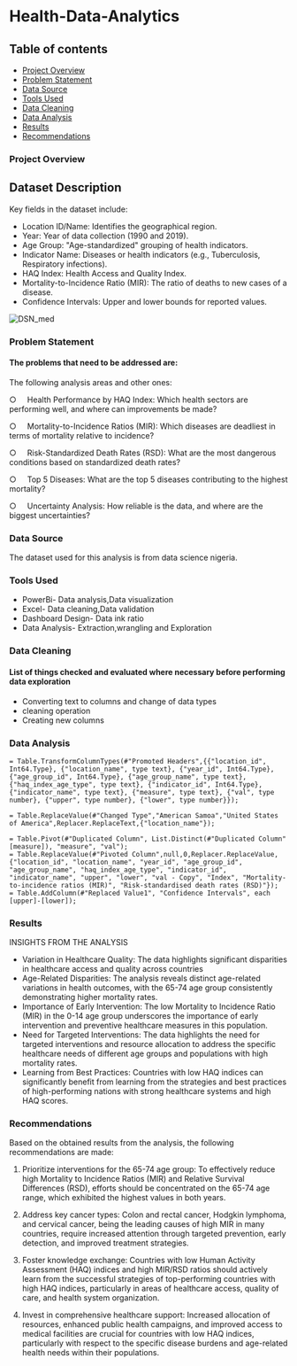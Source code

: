 # Health-Data-Analytics
## Table of contents 
- [Project Overview](#project-overview)
- [Problem Statement](#problem-statement)
- [Data Source](#data-source)
- [Tools Used](#tools-used)
- [Data Cleaning](#data-cleaning)
- [Data Analysis](#data-analysis)
- [Results](#results)
- [Recommendations](#recommendations)
### Project Overview
## Dataset Description
 Key fields in the dataset include:
- Location ID/Name: Identifies the geographical region.
- Year: Year of data collection (1990 and 2019).
- Age Group: "Age-standardized" grouping of health indicators.
- Indicator Name: Diseases or health indicators (e.g., Tuberculosis, Respiratory infections).
- HAQ Index: Health Access and Quality Index.
- Mortality-to-Incidence Ratio (MIR): The ratio of deaths to new cases of a disease.
- Confidence Intervals: Upper and lower bounds for reported values.

![DSN_med](https://github.com/user-attachments/assets/4e213c1e-30b2-48b0-b391-034c6c94a76e)

### Problem Statement
#### The problems that need to be addressed are:
The following analysis areas and other ones:

○     Health Performance by HAQ Index: Which health sectors are performing well, and where can improvements be made?

○     Mortality-to-Incidence Ratios (MIR): Which diseases are deadliest in terms of mortality relative to incidence?

○     Risk-Standardized Death Rates (RSD): What are the most dangerous conditions based on standardized death rates?

○     Top 5 Diseases: What are the top 5 diseases contributing to the highest mortality?

○     Uncertainty Analysis: How reliable is the data, and where are the biggest uncertainties?

### Data Source
The dataset used for this analysis is from data science nigeria.
### Tools Used
- PowerBi- Data analysis,Data visualization
- Excel- Data cleaning,Data validation
- Dashboard Design- Data ink ratio
- Data Analysis- Extraction,wrangling and Exploration
 ### Data Cleaning
 #### List of things checked and evaluated where necessary before performing data exploration
 - Converting text to columns and change of data types
 - cleaning operation
 - Creating new columns
 ### Data Analysis
```PowerBi
= Table.TransformColumnTypes(#"Promoted Headers",{{"location_id", Int64.Type}, {"location_name", type text}, {"year_id", Int64.Type}, {"age_group_id", Int64.Type}, {"age_group_name", type text}, {"haq_index_age_type", type text}, {"indicator_id", Int64.Type}, {"indicator_name", type text}, {"measure", type text}, {"val", type number}, {"upper", type number}, {"lower", type number}});

= Table.ReplaceValue(#"Changed Type","American Samoa","United States of America",Replacer.ReplaceText,{"location_name"});

= Table.Pivot(#"Duplicated Column", List.Distinct(#"Duplicated Column"[measure]), "measure", "val");
= Table.ReplaceValue(#"Pivoted Column",null,0,Replacer.ReplaceValue,{"location_id", "location_name", "year_id", "age_group_id", "age_group_name", "haq_index_age_type", "indicator_id", "indicator_name", "upper", "lower", "val - Copy", "Index", "Mortality-to-incidence ratios (MIR)", "Risk-standardised death rates (RSD)"});
= Table.AddColumn(#"Replaced Value1", "Confidence Intervals", each [upper]-[lower]);

```

### Results
INSIGHTS FROM THE ANALYSIS

- Variation in Healthcare Quality: The data highlights significant disparities in healthcare access and quality across countries
- Age-Related Disparities: The analysis reveals distinct age-related variations in health outcomes, with the 65-74 age group consistently demonstrating higher mortality rates.
- Importance of Early Intervention: The low Mortality to Incidence Ratio (MIR) in the 0-14 age group underscores the importance of early intervention and preventive healthcare measures in this population.
- Need for Targeted Interventions: The data highlights the need for targeted interventions and resource allocation to address the specific healthcare needs of different age groups and populations with high mortality rates.
- Learning from Best Practices: Countries with low HAQ indices can significantly benefit from learning from the strategies and best practices of high-performing nations with strong healthcare systems and high HAQ scores.

### Recommendations
Based on the obtained results from the analysis, the following recommendations are made:
1. Prioritize interventions for the 65-74 age group: To effectively reduce high Mortality to Incidence Ratios (MIR) and Relative Survival Differences (RSD), efforts should be concentrated on the 65-74 age range, which exhibited the highest values in both years.

2. Address key cancer types: Colon and rectal cancer, Hodgkin lymphoma, and cervical cancer, being the leading causes of high MIR in many countries, require increased attention through targeted prevention, early detection, and improved treatment strategies.

3. Foster knowledge exchange: Countries with low Human Activity Assessment (HAQ) indices and high MIR/RSD ratios should actively learn from the successful strategies of top-performing countries with high HAQ indices, particularly in areas of healthcare access, quality of care, and health system organization.

4. Invest in comprehensive healthcare support: Increased allocation of resources, enhanced public health campaigns, and improved access to medical facilities are crucial for countries with low HAQ indices, particularly with respect to the specific disease burdens and age-related health needs within their populations.


